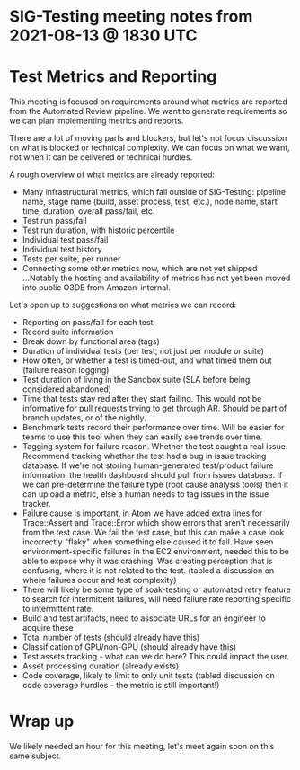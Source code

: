 # SIG-Testing meeting notes from 2021-08-13 @ 1830 UTC

# Test Metrics and Reporting
This meeting is focused on requirements around what metrics are reported from the Automated Review pipeline. We want to generate requirements so we can plan implementing metrics and reports.

There are a lot of moving parts and blockers, but let's not focus discussion on what is blocked or technical complexity. We can focus on what we want, not when it can be delivered or technical hurdles.

A rough overview of what metrics are already reported:
* Many infrastructural metrics, which fall outside of SIG-Testing: pipeline name, stage name (build, asset process, test, etc.), node name, start time, duration, overall pass/fail, etc.
* Test run pass/fail
* Test run duration, with historic percentile
* Individual test pass/fail
* Individual test history
* Tests per suite, per runner
* Connecting some other metrics now, which are not yet shipped
...Notably the hosting and availability of metrics has not yet been moved into public O3DE from Amazon-internal.

Let's open up to suggestions on what metrics we can record:
* Reporting on pass/fail for each test
* Record suite information
* Break down by functional area (tags)
* Duration of individual tests (per test, not just per module or suite)
* How often, or whether a test is timed-out, and what timed them out (failure reason logging)
* Test duration of living in the Sandbox suite (SLA before being considered abandoned)
* Time that tests stay red after they start failing. This would not be informative for pull requests trying to get through AR. Should be part of branch updates, or of the nightly.
* Benchmark tests record their performance over time.  Will be easier for teams to use this tool when they can easily see trends over time.
* Tagging system for failure reason. Whether the test caught a real issue. Recommend tracking whether the test had a bug in issue tracking database. If we're not storing human-generated test/product failure information, the health dashboard should pull from issues database. If we can pre-determine the failure type (root cause analysis tools) then it can upload a metric, else a human needs to tag issues in the issue tracker.
 * Failure cause is important, in Atom we have added extra lines for Trace::Assert and Trace::Error which show errors that aren't necessarily from the test case. We fail the test case, but this can make a case look incorrectly "flaky" when something else caused it to fail. Have seen environment-specific failures in the EC2 environment, needed this to be able to expose why it was crashing. Was creating perception that is confusing, where it is not related to the test. (tabled a discussion on where failures occur and test complexity)
* There will likely be some type of soak-testing or automated retry feature to search for intermittent failures, will need failure rate reporting specific to intermittent rate.
* Build and test artifacts, need to associate URLs for an engineer to acquire these
* Total number of tests (should already have this)
* Classification of GPU/non-GPU (should already have this)
* Test assets tracking - what can we do here? This could impact the user.
* Asset processing duration (already exists)
* Code coverage, likely to limit to only unit tests (tabled discussion on code coverage hurdles - the metric is still important!)

# Wrap up

We likely needed an hour for this meeting, let's meet again soon on this same subject.








